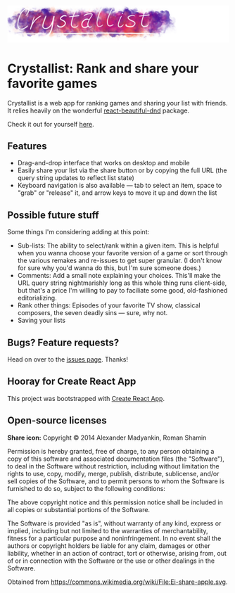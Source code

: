 <a href="https://whymog.github.io/crystallist" rel="noopener noreferrer"><img src="./src/img/logo-2.png" alt="Crystallist"/></a>

# Crystallist: Rank and share your favorite games

Crystallist is a web app for ranking games and sharing your list with friends. It relies heavily on the wonderful [react-beautiful-dnd](https://github.com/atlassian/react-beautiful-dnd) package.

Check it out for yourself [here](https://whymog.github.io/crystallist).

## Features

- Drag-and-drop interface that works on desktop and mobile
- Easily share your list via the share button or by copying the full URL (the query string updates to reflect list state)
- Keyboard navigation is also available — tab to select an item, space to "grab" or "release" it, and arrow keys to move it up and down the list

## Possible future stuff

Some things I'm considering adding at this point:

- Sub-lists: The ability to select/rank within a given item. This is helpful when you wanna choose your favorite version of a game or sort through the various remakes and re-issues to get super granular. (I don't know for sure why you'd wanna do this, but I'm sure someone does.)
- Comments: Add a small note explaining your choices. This'll make the URL query string nightmarishly long as this whole thing runs client-side, but that's a price I'm willing to pay to faciliate some good, old-fashioned editorializing.
- Rank other things: Episodes of your favorite TV show, classical composers, the seven deadly sins — sure, why not.
- Saving your lists

## Bugs? Feature requests?

Head on over to the [issues page](https://github.com/whymog/crystallist/issues). Thanks!

## Hooray for Create React App

This project was bootstrapped with [Create React App](https://github.com/facebook/create-react-app).

## Open-source licenses

**Share icon:** Copyright © 2014 Alexander Madyankin, Roman Shamin

Permission is hereby granted, free of charge, to any person obtaining a copy of this software and associated documentation files (the "Software"), to deal in the Software without restriction, including without limitation the rights to use, copy, modify, merge, publish, distribute, sublicense, and/or sell copies of the Software, and to permit persons to whom the Software is furnished to do so, subject to the following conditions:

The above copyright notice and this permission notice shall be included in all copies or substantial portions of the Software.

The Software is provided "as is", without warranty of any kind, express or implied, including but not limited to the warranties of merchantability, fitness for a particular purpose and noninfringement. In no event shall the authors or copyright holders be liable for any claim, damages or other liability, whether in an action of contract, tort or otherwise, arising from, out of or in connection with the Software or the use or other dealings in the Software.

Obtained from https://commons.wikimedia.org/wiki/File:Ei-share-apple.svg.
